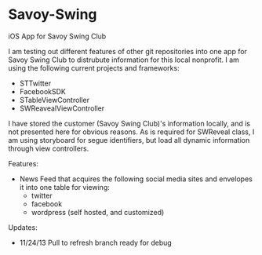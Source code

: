Savoy-Swing
===========

iOS App for Savoy Swing Club

I am testing out different features of other git repositories into one app for Savoy Swing Club to distrubute information for this local nonprofit. I am using the following current projects and frameworks:
  - STTwitter
  - FacebookSDK
  - STableViewController
  - SWReavealViewController
  
I have stored the customer (Savoy Swing Club)'s information locally, and is not presented here for obvious reasons. As is required for SWReveal class, I am using storyboard for segue identifiers, but load all dynamic information through view controllers.

Features:
  - News Feed that acquires the following social media sites and envelopes it into one table for viewing:
    - twitter
    - facebook
    - wordpress (self hosted, and customized)
    
Updates:
  - 11/24/13 Pull to refresh branch ready for debug
